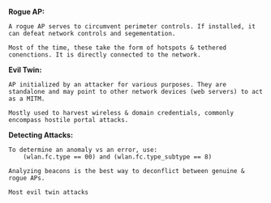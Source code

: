 
**Rogue AP:** 

	A rogue AP serves to circumvent perimeter controls. If installed, it can defeat network controls and segementation. 

	Most of the time, these take the form of hotspots & tethered conenctions. It is directly connected to the network. 


**Evil Twin:** 

	AP initialized by an attacker for various purposes. They are standalone and may point to other network devices (web servers) to act as a MITM. 

	Mostly used to harvest wireless & domain credentials, commonly encompass hostile portal attacks. 


**Detecting Attacks:** 

	To determine an anomaly vs an error, use:
		(wlan.fc.type == 00) and (wlan.fc.type_subtype == 8)

	Analyzing beacons is the best way to deconflict between genuine & rogue APs. 

	Most evil twin attacks 